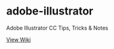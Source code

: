 # adobe-illustrator
Adobe Illustrator CC Tips, Tricks &amp; Notes

[View Wiki](https://github.com/bibbler/adobe-illustrator/wiki)
